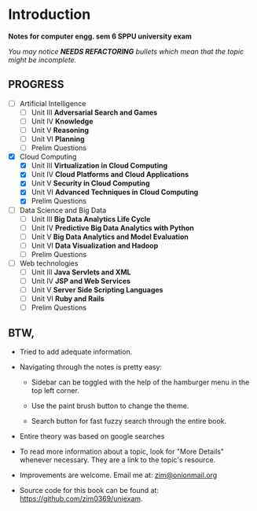 # Introduction

**Notes for computer engg. sem 6 SPPU university exam**

_You may notice **NEEDS REFACTORING** bullets which mean that the topic might
be incomplete._

## PROGRESS

- [ ] Artificial Intelligence
  - [ ] Unit III **Adversarial Search and Games**
  - [ ] Unit IV **Knowledge**
  - [ ] Unit V **Reasoning**
  - [ ] Unit VI **Planning**
  - [ ] Prelim Questions
- [x] Cloud Computing
  - [x] Unit III **Virtualization in Cloud Computing**
  - [x] Unit IV **Cloud Platforms and Cloud Applications**
  - [x] Unit V **Security in Cloud Computing**
  - [x] Unit VI **Advanced Techniques in Cloud Computing**
  - [x] Prelim Questions
- [ ] Data Science and Big Data
  - [ ] Unit III **Big Data Analytics Life Cycle**
  - [ ] Unit IV **Predictive Big Data Analytics with Python**
  - [ ] Unit V **Big Data Analytics and Model Evaluation**
  - [ ] Unit VI **Data Visualization and Hadoop**
  - [ ] Prelim Questions
- [ ] Web technologies
  - [ ] Unit III **Java Servlets and XML**
  - [ ] Unit IV **JSP and Web Services**
  - [ ] Unit V **Server Side Scripting Languages**
  - [ ] Unit VI **Ruby and Rails**
  - [ ] Prelim Questions

## BTW,

- Tried to add adequate information.

- Navigating through the notes is pretty easy:

  - Sidebar can be toggled with the help of the hamburger menu in the top left
    corner.

  - Use the paint brush button to change the theme.

  - Search button for fast fuzzy search through the entire book.

- Entire theory was based on google searches

- To read more information about a topic, look for "More Details" whenever
  necessary. They are a link to the topic's resource.

- Improvements are welcome. Email me at: <zim@onionmail.org>

- Source code for this book can be found at:
  <https://github.com/zim0369/uniexam>.
